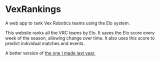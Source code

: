 # VexRankings
A web app to rank Vex Robotics teams using the Elo system.

This website ranks all the VRC teams by Elo. It saves the Elo score every week of the season, allowing change over time. It also uses this score to predict individual matches and events.

A better version of [the one I made last year.](https://github.com/MadDoctor5813/VexELO_Web)
